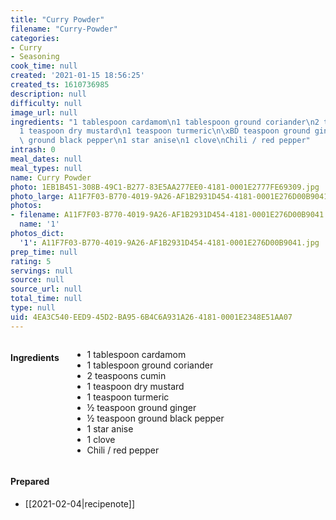 ```yaml
---
title: "Curry Powder"
filename: "Curry-Powder"
categories:
- Curry
- Seasoning
cook_time: null
created: '2021-01-15 18:56:25'
created_ts: 1610736985
description: null
difficulty: null
image_url: null
ingredients: "1 tablespoon cardamom\n1 tablespoon ground coriander\n2 teaspoons cumin\n\
  1 teaspoon dry mustard\n1 teaspoon turmeric\n\xBD teaspoon ground ginger\n\xBD teaspoon\
  \ ground black pepper\n1 star anise\n1 clove\nChili / red pepper"
intrash: 0
meal_dates: null
meal_types: null
name: Curry Powder
photo: 1EB1B451-308B-49C1-B277-83E5AA277EE0-4181-0001E2777FE69309.jpg
photo_large: A11F7F03-B770-4019-9A26-AF1B2931D454-4181-0001E276D00B9041.jpg
photos:
- filename: A11F7F03-B770-4019-9A26-AF1B2931D454-4181-0001E276D00B9041.jpg
  name: '1'
photos_dict:
  '1': A11F7F03-B770-4019-9A26-AF1B2931D454-4181-0001E276D00B9041.jpg
prep_time: null
rating: 5
servings: null
source: null
source_url: null
total_time: null
type: null
uid: 4EA3C540-EED9-45D2-BA95-6B4C6A931A26-4181-0001E2348E51AA07
---
```

<div class="large-8 medium-7 columns" id="writeup">	</div><!-- #writeup -->
</div><!-- #row-one -->
<div class="row" id="row-two">	<div class="medium-4 small-5 columns"><h4 id="ingredients">Ingredients</h4><div class="box box-ingredients content"><ul>
<li>1 tablespoon cardamom</li>
<li>1 tablespoon ground coriander</li>
<li>2 teaspoons cumin</li>
<li>1 teaspoon dry mustard</li>
<li>1 teaspoon turmeric</li>
<li>½ teaspoon ground ginger</li>
<li>½ teaspoon ground black pepper</li>
<li>1 star anise</li>
<li>1 clove</li>
<li>Chili / red pepper</li>
</ul>
</div>	</div>	<div class="medium-6 small-7 columns">	</div>	<div class="medium-2 columns" id="photo-sidebar">		<div class="" id="meals"><h4>Prepared</h4><ul>
<li>[[2021-02-04|recipenote]]</li>
</ul>
		</div>